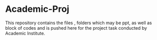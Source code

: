 # Academic-Proj
This repository contains the files , folders which may be ppt, as well as block of codes and is pushed here for the project task conducted by Academic Institute.
